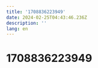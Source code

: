 ```yaml
---
title: '1708836223949'
date: 2024-02-25T04:43:46.236Z
description: ''
lang: en
---
```


# 1708836223949
